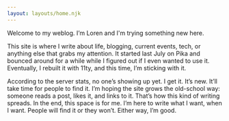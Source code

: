 ```yaml
---
layout: layouts/home.njk
---
```


<div class="illo-container"></div>

Welcome to my weblog. I’m Loren and I'm trying something new here. 

This site is where I write about life, blogging, current events, tech, or anything else that grabs my attention. It started last July on Pika and bounced around for a while while I figured out if I even wanted to use it. Eventually, I rebuilt it with 11ty, and this time, I’m sticking with it.

According to the server stats, no one’s showing up yet. I get it. It’s new. It’ll take time for people to find it. I’m hoping the site grows the old-school way: someone reads a post, likes it, and links to it. That’s how this kind of writing spreads. In the end, this space is for me. I’m here to write what I want, when I want. People will find it or they won’t. Either way, I’m good.
